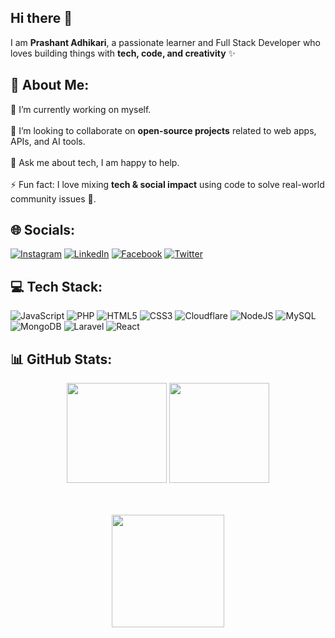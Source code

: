 ## Hi there 👋  
I am **Prashant Adhikari**, a passionate learner and Full Stack Developer who loves building things with **tech, code, and creativity** ✨  

## 💫 About Me:
🔭 I’m currently working on myself.<br>  
🤝 I’m looking to collaborate on **open-source projects** related to web apps, APIs, and AI tools.<br>  
💬 Ask me about tech, I am happy to help.<br>  
⚡ Fun fact: I love mixing **tech & social impact** using code to solve real-world community issues 🚀.  

## 🌐 Socials:
[![Instagram](https://img.shields.io/badge/Instagram-%23E4405F.svg?logo=Instagram&logoColor=white)](https://instagram.com/iamprashantadhikary) 
[![LinkedIn](https://img.shields.io/badge/LinkedIn-%230077B5.svg?logo=linkedin&logoColor=white)](https://linkedin.com/in/iamprashantadhikari) 
[![Facebook](https://img.shields.io/badge/Facebook-%231877F2.svg?logo=Facebook&logoColor=white)](https://facebook.com/iamprashantadhikari) 
[![Twitter](https://img.shields.io/badge/Twitter-%231DA1F2.svg?logo=Twitter&logoColor=white)](https://twitter.com/iamprashantadh)

## 💻 Tech Stack:
![JavaScript](https://img.shields.io/badge/javascript-%23323330.svg?style=for-the-badge&logo=javascript&logoColor=%23F7DF1E) 
![PHP](https://img.shields.io/badge/php-%23777BB4.svg?style=for-the-badge&logo=php&logoColor=white) 
![HTML5](https://img.shields.io/badge/html5-%23E34F26.svg?style=for-the-badge&logo=html5&logoColor=white) 
![CSS3](https://img.shields.io/badge/css3-%231572B6.svg?style=for-the-badge&logo=css3&logoColor=white) 
![Cloudflare](https://img.shields.io/badge/Cloudflare-F38020?style=for-the-badge&logo=Cloudflare&logoColor=white) 
![NodeJS](https://img.shields.io/badge/node.js-6DA55F?style=for-the-badge&logo=node.js&logoColor=white) 
![MySQL](https://img.shields.io/badge/mysql-4479A1.svg?style=for-the-badge&logo=mysql&logoColor=white) 
![MongoDB](https://img.shields.io/badge/MongoDB-%234ea94b.svg?style=for-the-badge&logo=mongodb&logoColor=white) 
![Laravel](https://img.shields.io/badge/laravel-%23FF2D20.svg?style=for-the-badge&logo=laravel&logoColor=white) 
![React](https://img.shields.io/badge/react-%2320232a.svg?style=for-the-badge&logo=react&logoColor=%2361DAFB)  

## 📊 GitHub Stats:

<div align="center">
  
  <img src="https://github-readme-stats.vercel.app/api?username=iamprashantadhikari&theme=dark&hide_border=false&include_all_commits=false&count_private=false" height="160px"/> 
  <img src="https://github-readme-stats.vercel.app/api/top-langs/?username=iamprashantadhikari&theme=dark&hide_border=false&include_all_commits=false&count_private=false&layout=compact" height="160px"/>

  <br/><br/>
  <img src="https://nirzak-streak-stats.vercel.app/?user=iamprashantadhikari&theme=dark&hide_border=false" height="180px"/>

</div>
